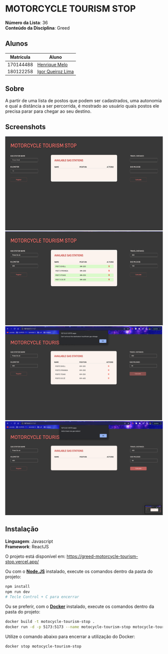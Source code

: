 # MOTORCYCLE TOURISM STOP

**Número da Lista**: 36<br>
**Conteúdo da Disciplina**: Greed<br>

## Alunos
| Matrícula | Aluno                                                |
| --------- | ---------------------------------------------------- |
| 170144488 | [Henrique Melo](https://github.com/HenriqueAmorim20) |
| 180122258 | [Igor Queiroz Lima](https://github.com/igorq937)     |

## Sobre
A partir de uma lista de postos que podem ser cadastrados, uma autonomia e qual a distância a ser percorrida, é mostrado ao usuário quais postos ele precisa parar para chegar ao seu destino.

## Screenshots
<img src="src/assets/prints/1.png" style="height: 300px;"/></br>
<img src="src/assets/prints/2.png" style="height: 300px;"/></br>
<img src="src/assets/prints/3.png" style="height: 300px;"/></br>
<img src="src/assets/prints/4.png" style="height: 300px;"/></br>

## Instalação 
**Linguagem**: Javascript<br>
**Framework**: ReactJS<br>

O projeto está disponível em: https://greed-motorcycle-tourism-stop.vercel.app/

Ou com o **[Node.JS](https://nodejs.org)** instalado, execute os comandos dentro da pasta do projeto:

```bash
npm install
npm run dev
# Tecle Control + C para encerrar
```

Ou se preferir, com o **[Docker](https://www.docker.com/)** instalado, execute os comandos dentro da pasta do projeto:

```bash
docker build -t motocycle-tourism-stop .
docker run -d -p 5173:5173 --name motocycle-tourism-stop motocycle-tourism-stop
```

Utilize o comando abaixo para encerrar a utilização do Docker:

```bash
docker stop motocycle-tourism-stop
```
